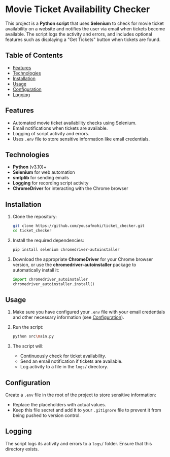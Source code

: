 # Movie Ticket Availability Checker

This project is a **Python script** that uses **Selenium** to check for movie ticket availability on a website and notifies the user via email when tickets become available. The script logs the activity and errors, and includes optional features such as displaying a "Get Tickets" button when tickets are found.

## Table of Contents
- [Features](#features)
- [Technologies](#technologies)
- [Installation](#installation)
- [Usage](#usage)
- [Configuration](#configuration)
- [Logging](#logging)

## Features
- Automated movie ticket availability checks using Selenium.
- Email notifications when tickets are available.
- Logging of script activity and errors.
- Uses `.env` file to store sensitive information like email credentials.

## Technologies
- **Python** (v3.10)+
- **Selenium** for web automation
- **smtplib** for sending emails
- **Logging** for recording script activity
- **ChromeDriver** for interacting with the Chrome browser

## Installation
1. Clone the repository:

    ```bash
    git clone https://github.com/yousufmohi/ticket_checker.git
    cd ticket_checker
    ```

2. Install the required dependencies:

    ```bash
    pip install selenium chromedriver-autoinstaller
    ```

3. Download the appropriate **ChromeDriver** for your Chrome browser version, or use the **chromedriver-autoinstaller** package to automatically install it:

    ```python
    import chromedriver_autoinstaller
    chromedriver_autoinstaller.install()
    ```

## Usage
1. Make sure you have configured your `.env` file with your email credentials and other necessary information (see [Configuration](#configuration)).

2. Run the script:

    ```bash
    python src\main.py
    ```

3. The script will:
   - Continuously check for ticket availability.
   - Send an email notification if tickets are available.
   - Log activity to a file in the `logs/` directory.

## Configuration
Create a `.env` file in the root of the project to store sensitive information:

- Replace the placeholders with actual values.
- Keep this file secret and add it to your `.gitignore` file to prevent it from being pushed to version control.

## Logging
The script logs its activity and errors to a `logs/` folder. Ensure that this directory exists.



